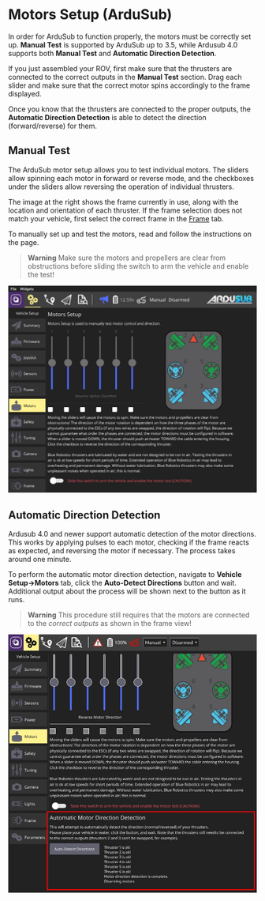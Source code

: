 # Motors Setup (ArduSub)

In order for ArduSub to function properly, the motors must be correctly set up.
**Manual Test** is supported by ArduSub up to 3.5, while Ardusub 4.0 supports both **Manual Test** and **Automatic Direction Detection**.

If you just assembled your ROV, first make sure that the thrusters are connected to the correct outputs in the **Manual Test** section.
Drag each slider and make sure that the correct motor spins accordingly to the frame displayed.

Once you know that the thrusters are connected to the proper outputs, the **Automatic Direction Detection** is able to detect the direction (forward/reverse) for them.

## Manual Test
The ArduSub motor setup allows you to test individual motors.
The sliders allow spinning each motor in forward or reverse mode, and the checkboxes under the sliders allow reversing the operation of individual thrusters.

The image at the right shows the frame currently in use, along with the location and orientation of each thruster. 
If the frame selection does not match your vehicle, first select the correct frame in the [Frame](../SetupView/airframe_ardupilot.md#ardusub) tab.

To manually set up and test the motors, read and follow the instructions on the page.

> **Warning** Make sure the motors and propellers are clear from obstructions before sliding the switch to arm the vehicle and enable the test!

![Ardusub Motors Test](../../assets/setup/motors-sub.jpg)

## Automatic Direction Detection

Ardusub 4.0 and newer support automatic detection of the motor directions.
This works by applying pulses to each motor, checking if the frame reacts as expected, and reversing the motor if necessary.
The process takes around one minute.

To perform the automatic motor direction detection, navigate to **Vehicle Setup->Motors** tab, click the **Auto-Detect Directions** button and wait.
Additional output about the process will be shown next to the button as it runs.

> **Warning** This procedure still requires that the motors are connected to the *correct outputs* as shown in the frame view!

![Ardusub Motors Auto-Setup](../../assets/setup/motors-sub-auto.jpg)